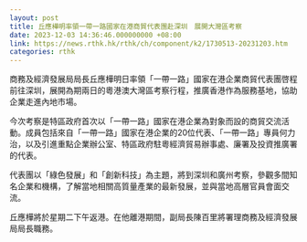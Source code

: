 ```yaml
---
layout: post
title: 丘應樺明率領一帶一路國家在港商貿代表團赴深圳　展開大灣區考察
date: 2023-12-03 14:36:46.000000000 +08:00
link: https://news.rthk.hk/rthk/ch/component/k2/1730513-20231203.htm
categories: rthk
---
```


商務及經濟發展局局長丘應樺明日率領「一帶一路」國家在港企業商貿代表團啓程前往深圳，展開為期兩日的粵港澳大灣區考察行程，推廣香港作為服務基地，協助企業走進內地市場。

今次考察是特區政府首次以「一帶一路」國家在港企業為對象而設的商貿交流活動。成員包括來自「一帶一路」國家在港企業的20位代表、「一帶一路」專員何力治，以及引進重點企業辦公室、特區政府駐粵經濟貿易辦事處、廉署及投資推廣署的代表。

代表團以「綠色發展」和「創新科技」為主題，將到深圳和廣州考察，參觀多間知名企業和機構，了解當地相關高質量產業的最新發展，並與當地高層官員會面交流。

丘應樺將於星期二下午返港。在他離港期間，副局長陳百里將署理商務及經濟發展局局長職務。
